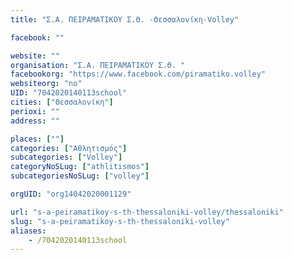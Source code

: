 ```yaml
---
title: "Σ.Α. ΠΕΙΡΑΜΑΤΙΚΟΥ Σ.Θ. -Θεσσαλονίκη-Volley"

facebook: ""

website: ""
organisation: "Σ.Α. ΠΕΙΡΑΜΑΤΙΚΟΥ Σ.Θ. "
facebookorg: "https://www.facebook.com/piramatiko.volley"
websiteorg: "no"
UID: "7042020140113school"
cities: ["Θεσσαλονίκη"]
perioxi: ""
address: ""

places: [""]
categories: ["Αθλητισμός"]
subcategories: ["Volley"]
categoryNoSLug: ["athlitismos"]
subcategoriesNoSLug: ["volley"]

orgUID: "org14042020001129"

url: "s-a-peiramatikoy-s-th-thessaloniki-volley/thessaloniki"
slug: "s-a-peiramatikoy-s-th-thessaloniki-volley"
aliases:
    - /7042020140113school
---
```





